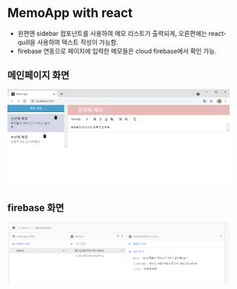 # MemoApp with react
- 왼편엔 sidebar 컴포넌트를 사용하여 메모 리스트가 출력되게, 오른편에는 react-quill을 사용하여 텍스트 작성이 가능함. 
- firebase 연동으로 페이지에 입력한 메모들은 cloud firebase에서 확인 가능.


## 메인페이지 화면
![memoapp](memoappfirst.png)

## firebase 화면
![memoapp2](memoappsecond.png)
